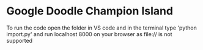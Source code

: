 # Google Doodle Champion Island

To run the code open the folder in VS code and in the terminal type 'python import.py' and run localhost 8000 on your browser as file:// is not supported
